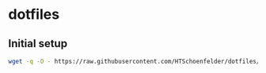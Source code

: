 # dotfiles

## Initial setup

``` sh
wget -q -O - https://raw.githubusercontent.com/HTSchoenfelder/dotfiles/main/setup.sh | sudo bash
```
